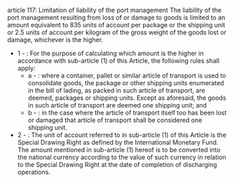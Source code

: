 article 117: Limitation of liability of the port management 
The liability of the port management resulting from loss of or damage to goods is limited to an amount equivalent to 835 units of account per package or the shipping unit or 2.5 units of account per kilogram of the gross weight of the goods lost or damage, whichever is the higher. 
<ul>
			<li>1 - : For the purpose of calculating which amount is the higher in accordance with sub-article (1) of this Article, the following rules shall apply: <ul>
						<li>a - : where a container, pallet or similar article of transport is used to consolidate goods, the package or other shipping units enumerated in the bill of lading, as packed in such article of transport, are deemed, packages or shipping units. Except as aforesaid, the goods in such article of transport are deemed one shipping unit; and <ul>
						</ul></li>						<li>b - : in the case where the article of transport itself too has been lost or damaged that article of transport shall be considered one shipping unit. <ul>
						</ul></li>			</ul></li>			<li>2 - : The unit of account referred to in sub-article (1) of this Article is the Special Drawing Right as defined by the International Monetary Fund. The amount mentioned in sub-article (1) hereof is to be converted into the national currency according to the value of such currency in relation to the Special Drawing Right at the date of completion of discharging operations. <ul>
			</ul></li></ul>